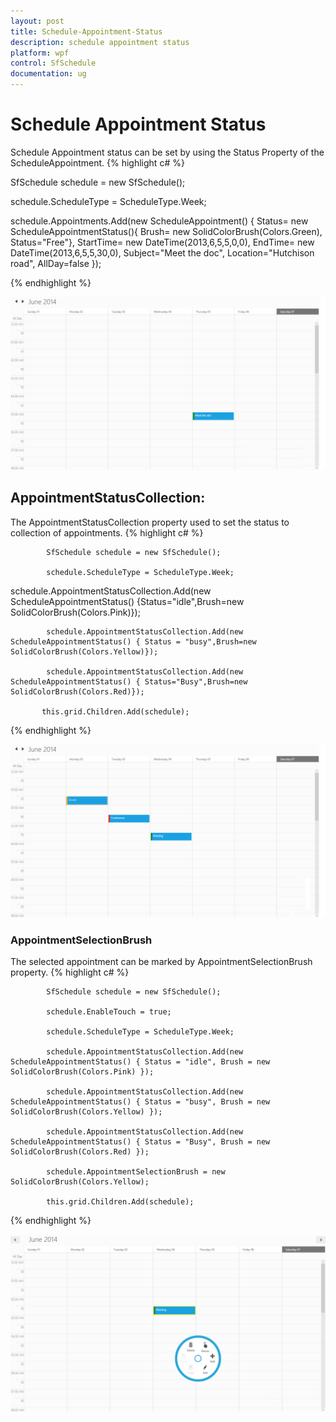 ```yaml
---
layout: post
title: Schedule-Appointment-Status
description: schedule appointment status
platform: wpf
control: SfSchedule
documentation: ug
---
```


# Schedule Appointment Status

Schedule Appointment status can be set by using the Status Property of the ScheduleAppointment.
{% highlight c# %}




SfSchedule schedule = new SfSchedule();

schedule.ScheduleType = ScheduleType.Week;

schedule.Appointments.Add(new ScheduleAppointment() { Status= new ScheduleAppointmentStatus(){ Brush= new SolidColorBrush(Colors.Green), Status="Free"}, StartTime= new DateTime(2013,6,5,5,0,0), EndTime= new DateTime(2013,6,5,5,30,0), Subject="Meet the doc", Location="Hutchison road", AllDay=false });


{% endhighlight  %}


![](Schedule-Appointment-Status_images/Schedule-Appointment-Status_img1.png)



## AppointmentStatusCollection:

The AppointmentStatusCollection property used to set the status to collection of appointments.
{% highlight c# %}




            SfSchedule schedule = new SfSchedule();

            schedule.ScheduleType = ScheduleType.Week;

  schedule.AppointmentStatusCollection.Add(new ScheduleAppointmentStatus() {Status="idle",Brush=new SolidColorBrush(Colors.Pink)});

            schedule.AppointmentStatusCollection.Add(new ScheduleAppointmentStatus() { Status = "busy",Brush=new SolidColorBrush(Colors.Yellow)});

            schedule.AppointmentStatusCollection.Add(new ScheduleAppointmentStatus() { Status="Busy",Brush=new SolidColorBrush(Colors.Red)});

           this.grid.Children.Add(schedule);


{% endhighlight %}


![](Schedule-Appointment-Status_images/Schedule-Appointment-Status_img2.png)



### AppointmentSelectionBrush

The selected appointment can be marked by AppointmentSelectionBrush property.
{% highlight c# %}






            SfSchedule schedule = new SfSchedule();

            schedule.EnableTouch = true;

            schedule.ScheduleType = ScheduleType.Week;

            schedule.AppointmentStatusCollection.Add(new ScheduleAppointmentStatus() { Status = "idle", Brush = new SolidColorBrush(Colors.Pink) });

            schedule.AppointmentStatusCollection.Add(new ScheduleAppointmentStatus() { Status = "busy", Brush = new SolidColorBrush(Colors.Yellow) });

            schedule.AppointmentStatusCollection.Add(new ScheduleAppointmentStatus() { Status = "Busy", Brush = new SolidColorBrush(Colors.Red) });

            schedule.AppointmentSelectionBrush = new SolidColorBrush(Colors.Yellow);

            this.grid.Children.Add(schedule);

{% endhighlight  %}

![](Schedule-Appointment-Status_images/Schedule-Appointment-Status_img3.png)



